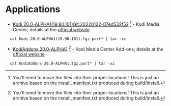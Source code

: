 # Applications
* [Kodi 20.0-ALPHA1(19.90.101)Git:20220122-07ed532f52](https://github.com/xbmc/xbmc) [^1] - Kodi Media Center; details at the [official website](https://kodi.tv/) 
```
  cat Kodi-20.0-ALPHA1(19.90.101).tgz.part* | tar -xz
```
* [KodiAddons 20.0-ALPHA1](https://github.com/xbmc/repo-binary-addons) [^1] - Kodi Media Center Add-ons; details at the [official website](https://kodi.tv/) 
```
  cat KodiAddons-20.0-ALPHA1.tgz.part* | tar -xz
```
[^1]: You'll need to move the files into their proper locations! This is just an archive based on the install_manifest.txt produced during build/install.
